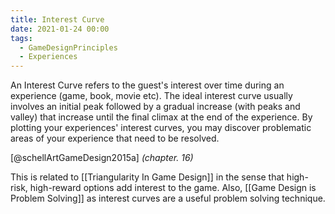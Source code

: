 ```yaml
---
title: Interest Curve
date: 2021-01-24 00:00
tags:
  - GameDesignPrinciples
  - Experiences
---
```


An Interest Curve refers to the guest's interest over time during an experience (game, book, movie etc). The ideal interest curve usually involves an initial peak followed by a gradual increase (with peaks and valley) that increase until the final climax at the end of the experience. By plotting your experiences' interest curves, you may discover problematic areas of your experience that need to be resolved.

[@schellArtGameDesign2015a] *(chapter. 16)*

This is related to [[Triangularity In Game Design]] in the sense that high-risk, high-reward options add interest to the game. Also, [[Game Design is Problem Solving]] as interest curves are a useful problem solving technique.